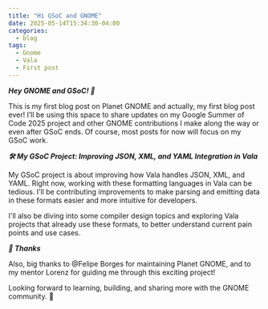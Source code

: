 ```yaml
---
title: "Hi GSoC and GNOME"
date: 2025-05-14T15:34:30-04:00
categories:
  - blog
tags:
  - Gnome
  - Vala
  - First post
---
```


***Hey GNOME and GSoC! 👋***

This is my first blog post on Planet GNOME and actually, my first blog post ever! I’ll be using this space to share updates on my Google Summer of Code 2025 project and other GNOME contributions I make along the way or even after GSoC ends. Of course, most posts for now will focus on my GSoC work.

***🛠️ My GSoC Project: Improving JSON, XML, and YAML Integration in Vala***

My GSoC project is about improving how Vala handles JSON, XML, and YAML. Right now, working with these formatting languages in Vala can be tedious. I’ll be contributing improvements to make parsing and emitting data in these formats easier and more intuitive for developers.

I'll also be diving into some compiler design topics and exploring Vala projects that already use these formats, to better understand current pain points and use cases.

***🙏 Thanks***

Also, big thanks to @Felipe Borges for maintaining Planet GNOME, and to my mentor Lorenz for guiding me through this exciting project!

Looking forward to learning, building, and sharing more with the GNOME community. 💙
